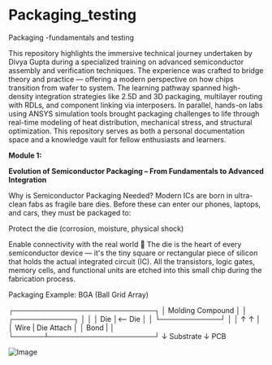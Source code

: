 # Packaging_testing
Packaging -fundamentals and testing

This repository highlights the immersive technical journey undertaken by Divya Gupta during a specialized training on advanced semiconductor assembly and verification techniques. The experience was crafted to bridge theory and practice — offering a modern perspective on how chips transition from wafer to system. The learning pathway spanned high-density integration strategies like 2.5D and 3D packaging, multilayer routing with RDLs, and component linking via interposers. In parallel, hands-on labs using ANSYS simulation tools brought packaging challenges to life through real-time modeling of heat distribution, mechanical stress, and structural optimization. This repository serves as both a personal documentation space and a knowledge vault for fellow enthusiasts and learners.

**Module 1:**

**Evolution of Semiconductor Packaging – From Fundamentals to Advanced Integration**


Why is Semiconductor Packaging Needed?
Modern ICs are born in ultra-clean fabs as fragile bare dies. Before these can enter our phones, laptops, and cars, they must be packaged to:

 Protect the die (corrosion, moisture, physical shock)

 Enable connectivity with the real world
🔗 The die is the heart of every semiconductor device — it's the tiny square or rectangular piece of silicon that holds the actual integrated circuit (IC). All the transistors, logic gates, memory cells, and functional units are etched into this small chip during the fabrication process.

Packaging Example: BGA (Ball Grid Array)

┌────────────────────────────┐
│   Molding Compound         │
│    ┌────────────┐          │
│    │   Die      │<-- Die   │
│    └────────────┘          │
│     ↑   ↑                  │
│ Wire | Die Attach          │
│ Bond |                     │
└──────┴─────────────────────┘
         ↓
      Substrate
         ↓
       PCB

   ![Image](https://github.com/user-attachments/assets/9eb6b7e2-3df4-4e88-9e80-1e8650c704e7)
       

